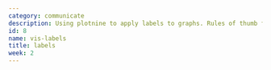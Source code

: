```yaml
---
category: communicate
description: Using plotnine to apply labels to graphs. Rules of thumb for labels.
id: 8
name: vis-labels
title: labels
week: 2
---
```

